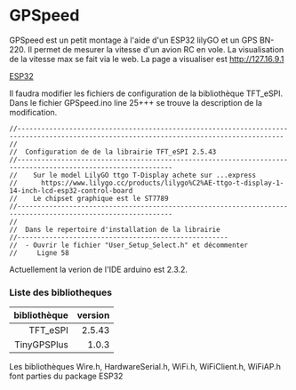 # GPSpeed

GPSpeed est un petit montage à l'aide d'un ESP32 lilyGO et un GPS BN-220.
Il permet de mesurer la vitesse d'un avion RC en vole. La visualisation de la vitesse max se fait via le web. La page a visualiser est http://127.16.9.1 

[ESP32](/images/esp32-bn220.jpg )

Il faudra modifier les fichiers de configuration de la bibliothèque TFT_eSPI. Dans le fichier GPSpeed.ino line 25+++ se trouve la description de la modification.
```
//-----------------------------------------------------------------------------------------------------------------------------------------
//
//  Configuration de de la librairie TFT_eSPI 2.5.43
//-------------------------------------------------------------------------------------------------------------
//    Sur le model LilyGO ttgo T-Display achete sur ...express 
//      https://www.lilygo.cc/products/lilygo%C2%AE-ttgo-t-display-1-14-inch-lcd-esp32-control-board
//    Le chipset graphique est le ST7789
//-------------------------------------------------------------------------------------------------------------
//    
//  Dans le repertoire d'installation de la librairie
//-----------------------------------------------------
//  - Ouvrir le fichier "User_Setup_Select.h" et décommenter 
//     Ligne 58
```

Actuellement la verion de l'IDE arduino est 2.3.2.
### Liste des bibliotheques
|bibliothèque|version|
|---:|---:|
|TFT_eSPI|2.5.43|
|TinyGPSPlus|1.0.3|

Les bibliothèques Wire.h, HardwareSerial.h, WiFi.h, WiFiClient.h, WiFiAP.h font parties du package ESP32
